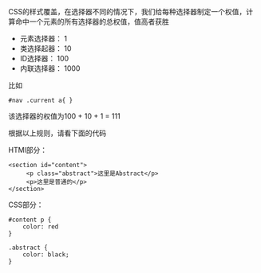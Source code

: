 CSS的样式覆盖，在选择器不同的情况下，我们给每种选择器制定一个权值，计算命中一个元素的所有选择器的总权值，值高者获胜

- 元素选择器： 1
- 类选择起器： 10
- ID选择器：  100
- 内联选择器： 1000

比如

    #nav .current a{ }

该选择器的权值为100 + 10 + 1 = 111

根据以上规则，请看下面的代码

HTMl部分：

    <section id="content">
         <p class="abstract">这里是Abstract</p>
         <p>这里是普通的</p>
    </section>

CSS部分：

    #content p {
        color: red
    }

    .abstract {
        color: black;
    }

